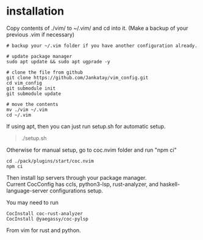 # installation

Copy contents of ./vim/ to ~/.vim/ and cd into it. (Make a backup of your previous .vim if necessary)
```
# backup your ~/.vim folder if you have another configuration already.

# update package manager
sudo apt update && sudo apt ugprade -y

# clone the file from github
git clone https://github.com/Jankatay/vim_config.git
cd vim_config 
git submodule init
git submodule update

# move the contents
mv ./vim ~/.vim
cd ~/.vim
```

If using apt, then you can just run setup.sh for automatic setup.
> ./setup.sh

Otherwise for manual setup, go to coc.nvim folder and run "npm ci"
```
cd ./pack/plugins/start/coc.nvim
npm ci
```
Then install lsp servers through your package manager.  
Current CocConfig has ccls, python3-lsp, rust-analyzer, and haskell-language-server configurations setup.  

You may need to run 
```
CocInstall coc-rust-analyzer 
CocInstall @yaegassy/coc-pylsp
```

From vim for rust and python.
